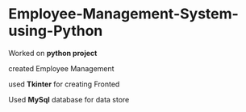 # Employee-Management-System-using-Python

Worked on **python project**

created Employee Management

used **Tkinter** for creating Fronted 

Used **MySql** database for data store
